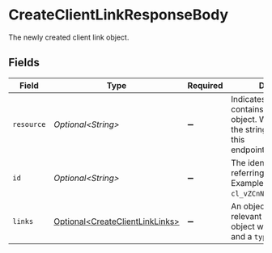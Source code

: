 # CreateClientLinkResponseBody

The newly created client link object.


## Fields

| Field                                                                                                                 | Type                                                                                                                  | Required                                                                                                              | Description                                                                                                           | Example                                                                                                               |
| --------------------------------------------------------------------------------------------------------------------- | --------------------------------------------------------------------------------------------------------------------- | --------------------------------------------------------------------------------------------------------------------- | --------------------------------------------------------------------------------------------------------------------- | --------------------------------------------------------------------------------------------------------------------- |
| `resource`                                                                                                            | *Optional\<String>*                                                                                                   | :heavy_minus_sign:                                                                                                    | Indicates the response contains a client link object. Will always contain the string `client-link` for this<br/>endpoint. |                                                                                                                       |
| `id`                                                                                                                  | *Optional\<String>*                                                                                                   | :heavy_minus_sign:                                                                                                    | The identifier uniquely referring to this client link. Example: `cl_vZCnNQsV2UtfXxYifWKWH`.                           | cl_vZCnNQsV2UtfXxYifWKWH                                                                                              |
| `links`                                                                                                               | [Optional\<CreateClientLinkLinks>](../../models/operations/CreateClientLinkLinks.md)                                  | :heavy_minus_sign:                                                                                                    | An object with several relevant URLs. Every URL object will contain an `href` and a `type` field.                     |                                                                                                                       |